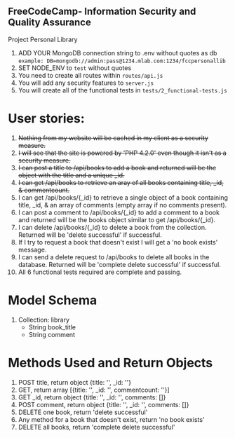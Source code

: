 **FreeCodeCamp**- Information Security and Quality Assurance
------

Project Personal Library

1) ADD YOUR MongoDB connection string to .env without quotes as db
    `example: DB=mongodb://admin:pass@1234.mlab.com:1234/fccpersonallib`
2) SET NODE_ENV to `test` without quotes
3) You need to create all routes within `routes/api.js`
4) You will add any security features to `server.js`
5) You will create all of the functional tests in `tests/2_functional-tests.js`


# User stories:

1. ~~Nothing from my website will be cached in my client as a security measure.~~
2. ~~I will see that the site is powered by 'PHP 4.2.0' even though it isn't as a security measure.~~
3. ~~I can post a title to /api/books to add a book and returned will be the object with the title and a unique _id.~~
4. ~~I can get /api/books to retrieve an aray of all books containing title, _id, & commentcount.~~
5. I can get /api/books/{_id} to retrieve a single object of a book containing title, _id, & an array of comments (empty array if no comments present).
6. I can post a comment to /api/books/{_id} to add a comment to a book and returned will be the books object similar to get /api/books/{_id}.
7. I can delete /api/books/{_id} to delete a book from the collection. Returned will be 'delete successful' if successful.
8. If I try to request a book that doesn't exist I will get a 'no book exists' message.
9. I can send a delete request to /api/books to delete all books in the database. Returned will be 'complete delete successful' if successful.
10. All 6 functional tests required are complete and passing.


# Model Schema

1. Collection: library
    - String book_title
    - String comment
  
# Methods Used and Return Objects

1. POST title, return object {title: '', _id: ''}
2. GET, return array [{title: '', _id: '', commentcount: ''}]
3. GET _id, return object {title: '', _id: '', comments: []}
4. POST comment, return object {title: '', _id: '', comments: []}
5. DELETE one book, return 'delete successful'
6. Any method for a book that doesn't exist, return 'no book exists'
7. DELETE all books, return 'complete delete successful'
